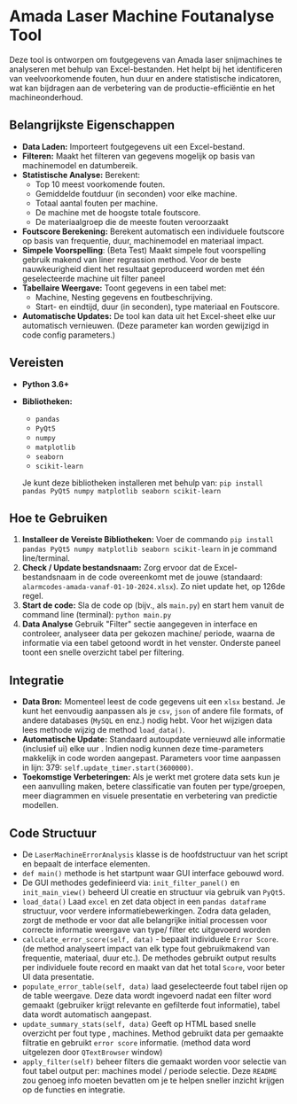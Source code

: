 # Amada Laser Machine Foutanalyse Tool

Deze tool is ontworpen om foutgegevens van Amada laser snijmachines te analyseren met behulp van Excel-bestanden. Het helpt bij het identificeren van veelvoorkomende fouten, hun duur en andere statistische indicatoren, wat kan bijdragen aan de verbetering van de productie-efficiëntie en het machineonderhoud.

## Belangrijkste Eigenschappen

*   **Data Laden:** Importeert foutgegevens uit een Excel-bestand.
*   **Filteren:** Maakt het filteren van gegevens mogelijk op basis van machinemodel en datumbereik.
*   **Statistische Analyse:** Berekent:
    *   Top 10 meest voorkomende fouten.
    *   Gemiddelde foutduur (in seconden) voor elke machine.
    *   Totaal aantal fouten per machine.
    *   De machine met de hoogste totale foutscore.
     *   De materiaalgroep die de meeste fouten veroorzaakt
*   **Foutscore Berekening:** Berekent automatisch een individuele foutscore op basis van frequentie, duur, machinemodel en materiaal impact.
*  **Simpele Voorspelling**: (Beta Test) Maakt simpele fout voorspelling gebruik makend van liner regrassion method. Voor de beste nauwkeurigheid dient het resultaat geproduceerd worden met één geselecteerde machine uit filter paneel
*   **Tabellaire Weergave:** Toont gegevens in een tabel met:
    *   Machine, Nesting gegevens en foutbeschrijving.
    *   Start- en eindtijd, duur (in seconden), type materiaal en Foutscore.
*   **Automatische Updates:** De tool kan data uit het Excel-sheet elke uur automatisch vernieuwen. (Deze parameter kan worden gewijzigd in code config parameters.)

## Vereisten

*   **Python 3.6+**
*   **Bibliotheken:**
    *   `pandas`
    *   `PyQt5`
    *   `numpy`
    *   `matplotlib`
    *   `seaborn`
    *   `scikit-learn`

    Je kunt deze bibliotheken installeren met behulp van:
    `pip install pandas PyQt5 numpy matplotlib seaborn scikit-learn`

## Hoe te Gebruiken

1.  **Installeer de Vereiste Bibliotheken:** Voer de commando `pip install pandas PyQt5 numpy matplotlib seaborn scikit-learn` in je command line/terminal.
2.  **Check / Update bestandsnaam:** Zorg ervoor dat de Excel-bestandsnaam in de code overeenkomt met de jouwe (standaard: `alarmcodes-amada-vanaf-01-10-2024.xlsx`). Zo niet update het, op 126de regel.
3.  **Start de code:** Sla de code op (bijv., als `main.py`) en start hem vanuit de command line (terminal): `python main.py`
4.  **Data Analyse** Gebruik "Filter" sectie aangegeven in interface en controleer, analyseer data per gekozen machine/ periode, waarna de informatie via een tabel getoond wordt in het venster. Onderste paneel toont een snelle overzicht tabel per filtering.

## Integratie

*   **Data Bron:** Momenteel leest de code gegevens uit een `xlsx` bestand.  Je kunt het eenvoudig aanpassen  als je `csv`, `json` of andere file formats, of andere databases (`MySQL` en enz.) nodig hebt. Voor het wijzigen data lees methode wijzig de method `load_data()`.
*   **Automatische Update:** Standaard autoupdate vernieuwd alle informatie (inclusief ui) elke uur . Indien nodig kunnen deze time-parameters makkelijk in code worden aangepast. Parameters voor time aanpassen in lijn: 379: `self.update_timer.start(3600000)`.
*   **Toekomstige Verbeteringen:** Als je werkt met grotere data sets kun je een aanvulling maken,  betere  classificatie van fouten per type/groepen,  meer  diagrammen en visuele presentatie en verbetering van predictie modellen.

## Code Structuur

*   De `LaserMachineErrorAnalysis` klasse is de hoofdstructuur van het script en bepaalt de interface elementen.
* `def main()` methode is het startpunt waar GUI interface gebouwd word.
*  De GUI methodes gedefinieerd via: `init_filter_panel()` en  `init_main_view()` beheerd UI creatie en structuur via gebruik van `PyQt5`.
* `load_data()` Laad `excel` en zet data object  in een `pandas dataframe` structuur, voor verdere informatiebewerkingen. Zodra data geladen,  zorgt de methode er voor dat alle belangrijke initial processen voor correcte informatie weergave van type/ filter etc uitgevoerd worden
*   `calculate_error_score(self, data)` - bepaalt individuele `Error Score`.(de method analyseert impact van elk type fout gebruikmakend van frequentie, materiaal, duur etc.). De methodes gebruikt output results per individuele foute record en maakt van dat het total `Score`,  voor beter UI data presentatie.
* `populate_error_table(self, data)` laad geselecteerde fout tabel rijen op de table weergave. Deze data wordt ingevoerd nadat een filter word gemaakt (gebruiker krijgt relevante en  gefilterde fout informatie), tabel data wordt automatisch aangepast.
* `update_summary_stats(self, data)` Geeft op HTML based snelle overzicht per fout type , machines. Method gebruikt data per gemaakte filtratie en gebruikt `error score` informatie. (method data word uitgelezen door `QTextBrowser` window)
*  `apply_filter(self)` beheer filters die gemaakt worden voor selectie van fout tabel output per: machines model / periode selectie.
Deze `README` zou genoeg info moeten bevatten  om je te helpen sneller inzicht krijgen op de functies en  integratie.
